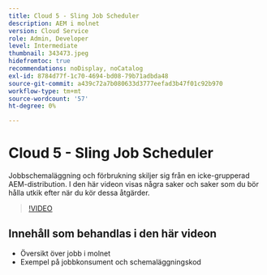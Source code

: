 ```yaml
---
title: Cloud 5 - Sling Job Scheduler
description: AEM i molnet
version: Cloud Service
role: Admin, Developer
level: Intermediate
thumbnail: 343473.jpeg
hidefromtoc: true
recommendations: noDisplay, noCatalog
exl-id: 8784d77f-1c70-4694-bd08-79b71adbda48
source-git-commit: a439c72a7b080633d3777eefad3b47f01c92b970
workflow-type: tm+mt
source-wordcount: '57'
ht-degree: 0%

---
```


# Cloud 5 - Sling Job Scheduler

Jobbschemaläggning och förbrukning skiljer sig från en icke-grupperad AEM-distribution. I den här videon visas några saker och saker som du bör hålla utkik efter när du kör dessa åtgärder.

>[!VIDEO](https://video.tv.adobe.com/v/343473?quality=12&learn=on)

## Innehåll som behandlas i den här videon

+ Översikt över jobb i molnet
+ Exempel på jobbkonsument och schemaläggningskod
